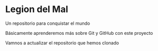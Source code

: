 # Legion del Mal
Un repositorio para conquistar el mundo

Básicamente aprenderemos más sobre Git y GitHub con este proyecto

Vamnos a actualizar el repositorio que hemos clonado
